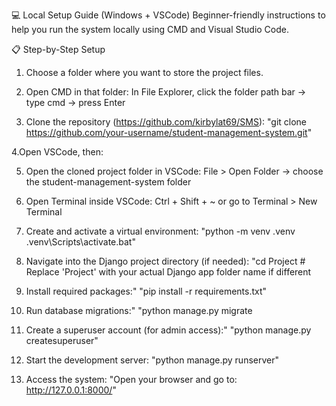 💻 Local Setup Guide (Windows + VSCode)
Beginner-friendly instructions to help you run the system locally using CMD and Visual Studio Code.

📋 Step-by-Step Setup
1. Choose a folder where you want to store the project files.

2. Open CMD in that folder:
In File Explorer, click the folder path bar → type cmd → press Enter

3. Clone the repository (https://github.com/kirbylat69/SMS):
"git clone https://github.com/your-username/student-management-system.git"

4.Open VSCode, then:

5. Open the cloned project folder in VSCode:
File > Open Folder → choose the student-management-system folder

6. Open Terminal inside VSCode:
Ctrl + Shift + ~ or go to Terminal > New Terminal

7. Create and activate a virtual environment:
"python -m venv .venv  
.venv\Scripts\activate.bat"

8. Navigate into the Django project directory (if needed):
"cd Project  # Replace 'Project' with your actual Django app folder name if different

9. Install required packages:"
"pip install -r requirements.txt"

10. Run database migrations:"
"python manage.py migrate

11. Create a superuser account (for admin access):"
"python manage.py createsuperuser"

12. Start the development server:
"python manage.py runserver"

13. Access the system:
"Open your browser and go to:
http://127.0.0.1:8000/"
